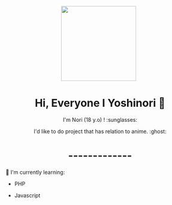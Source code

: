 <p align='center'><a href="https://instagram.com/ariiqchan._"><img height="200" src="https://github.com/Yoshi0213/Yoshi0213/blob/main/profile.jpg?raw=true"></a>&nbsp;&nbsp;</p>

<h1  align='center'> Hi, Everyone I Yoshinori 👋 </h1>

<p align='center'>  I'm Nori (18 y.o) ! :sunglasses: </p>

<p align='center'> I'd like to do project that has relation to anime. :ghost: </p>

<h1  align='center'> ------------- </h1>

</P>

:page_with_curl: I'm currently learning:



- PHP

- Javascript

